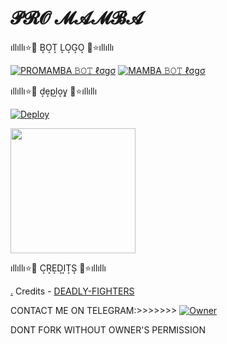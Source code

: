 <h1>𝓟𝓡𝓞 𝓜𝓐𝓜𝓑𝓐</h1>

ıllıllı⭐🌟 B͙O͙T͙ L͙O͙G͙O͙ 🌟⭐ıllıllı

[![PROMAMBA 𝙱𝙾𝚃 ℓσgσ](https://telegra.ph/file/145436dd8dc78b9f44828.jpg)](https://t.me/MAMBA_X_SUPPORT) 
[![MAMBA 𝙱𝙾𝚃 ℓσgσ]( https://telegra.ph/file/ea68644f59bdaf57fd61e.jpg)](https://t.me/MAMBA_X_SUPPORT)                       
                       
ıllıllı⭐🌟 d͙e͙p͙l͙o͙y͙ 🌟⭐ıllıllı

[![Deploy](https://www.herokucdn.com/deploy/button.svg)](https://heroku.com/deploy?template=https://github.com/SUKHPAL443/MAMBAXPRO)
<p><a href=https://github.com/SUKHPAL443/MAMBAXPRO> <img src="https://img.shields.io/badge/Deploy%20To%20Railway-blueviolet?style=for-the-badge&logo=railway" width="200""/></a></p>

ıllıllı⭐🌟 C͙R͙E͙D͙I͙T͙S͙ 🌟⭐ıllıllı

[.](https://heroku.com/deploy)
 Credits - [DEADLY-FIGHTERS](https://t.me/DEADLY-FIGHTERS)

 CONTACT ME ON TELEGRAM:>>>>>>>
 [![Owner](https://telegra.ph/file/3af984f455d98e274ea1b.jpg)](https://t.me/MAMBA_STAR)

DONT FORK WITHOUT OWNER'S PERMISSION
